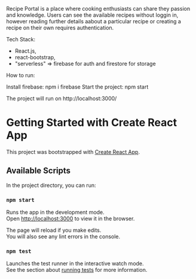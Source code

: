 Recipe Portal is a place where cooking enthusiasts can share they passion and knowledge. Users can see the available recipes without loggin in, however reading further details aabout a particular recipe or creating a recipe on their own requires authentication.

Tech Stack:

- React.js,
- react-bootstrap,
- "serverless" => firebase for auth and firestore for storage

How to run:

Install firebase: npm i firebase
Start the project: npm start

The project will run on http://localhost:3000/



# Getting Started with Create React App

This project was bootstrapped with [Create React App](https://github.com/facebook/create-react-app).

## Available Scripts

In the project directory, you can run:

### `npm start`

Runs the app in the development mode.\
Open [http://localhost:3000](http://localhost:3000) to view it in the browser.

The page will reload if you make edits.\
You will also see any lint errors in the console.

### `npm test`

Launches the test runner in the interactive watch mode.\
See the section about [running tests](https://facebook.github.io/create-react-app/docs/running-tests) for more information.


